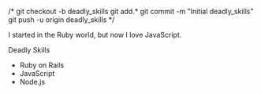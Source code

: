 /*
git checkout -b deadly_skills
git add.*
git commit -m "Initial deadly_skills"
git push -u origin deadly_skills
*/

I started in the Ruby world, but now I love JavaScript.

Deadly Skills

* Ruby on Rails
* JavaScript
* Node.js


